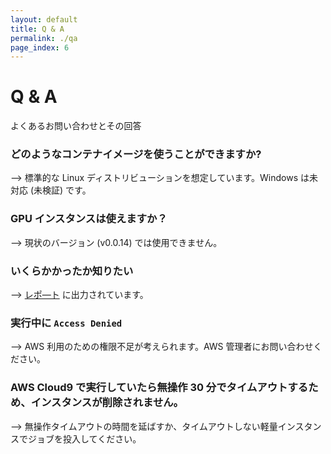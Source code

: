 ```yaml
---
layout: default
title: Q & A
permalink: ./qa
page_index: 6
---
```


# Q & A

よくあるお問い合わせとその回答

### どのようなコンテナイメージを使うことができますか?

--> 標準的な Linux ディストリビューションを想定しています。Windows は未対応 (未検証) です。

### GPU インスタンスは使えますか？

--> 現状のバージョン (v0.0.14) では使用できません。

### いくらかかったか知りたい

--> [レポ―ト](./logs#レポート) に出力されています。

### 実行中に `Access Denied` 

--> AWS 利用のための権限不足が考えられます。AWS 管理者にお問い合わせください。

### AWS Cloud9 で実行していたら無操作 30 分でタイムアウトするため、インスタンスが削除されません。

--> 無操作タイムアウトの時間を延ばすか、タイムアウトしない軽量インスタンスでジョブを投入してください。

